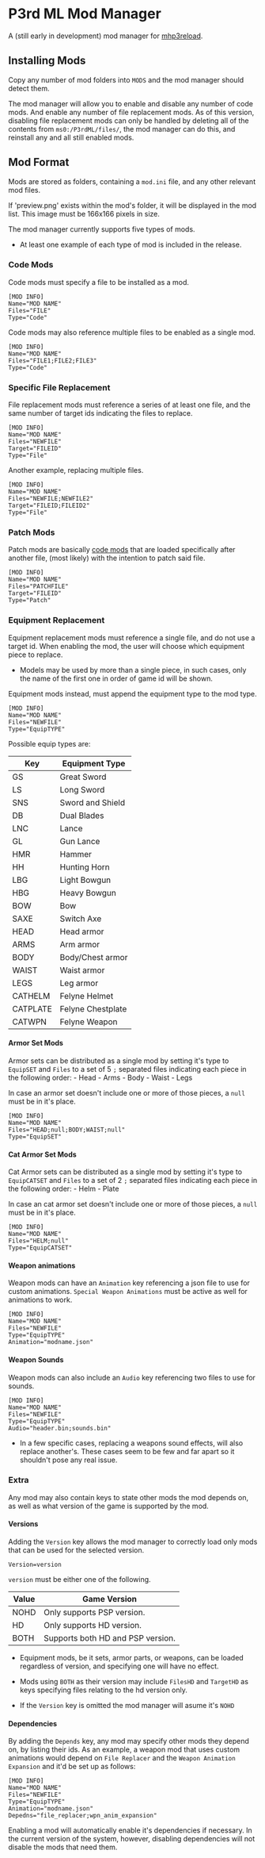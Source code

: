 # P3rd ML Mod Manager

A (still early in development) mod manager for [mhp3reload](https://github.com/Kurogami2134/mhp3reload).

## Installing Mods

Copy any number of mod folders into `MODS` and the mod manager should detect them.

The mod manager will allow you to enable and disable any number of code mods. And enable any number of file replacement mods. As of this version, disabling file replacement mods can only be handled by deleting all of the contents from `ms0:/P3rdML/files/`, the mod manager can do this, and reinstall any and all still enabled mods.

## Mod Format

Mods are stored as folders, containing a `mod.ini` file, and any other relevant mod files.

If 'preview.png' exists within the mod's folder, it will be displayed in the mod list. This image must be 166x166 pixels in size.

The mod manager currently supports five types of mods.

* At least one example of each type of mod is included in the release.

### Code Mods

Code mods must specify a file to be installed as a mod.

    [MOD INFO]
    Name="MOD NAME"
    Files="FILE"
    Type="Code"

Code mods may also reference multiple files to be enabled as a single mod.

    [MOD INFO]
    Name="MOD NAME"
    Files="FILE1;FILE2;FILE3"
    Type="Code"

### Specific File Replacement

File replacement mods must reference a series of at least one file, and the same number of target ids indicating the files to replace.

    [MOD INFO]
    Name="MOD NAME"
    Files="NEWFILE"
    Target="FILEID"
    Type="File"

Another example, replacing multiple files.

    [MOD INFO]
    Name="MOD NAME"
    Files="NEWFILE;NEWFILE2"
    Target="FILEID;FILEID2"
    Type="File"

### Patch Mods

Patch mods are basically [code mods](#code-mods) that are loaded specifically after another file, (most likely) with the intention to patch said file.

    [MOD INFO]
    Name="MOD NAME"
    Files="PATCHFILE"
    Target="FILEID"
    Type="Patch"

### Equipment Replacement

Equipment replacement mods must reference a single file, and do not use a target id. When enabling the mod, the user will choose which equipment piece to replace.

* Models may be used by more than a single piece, in such cases, only the name of the first one in order of game id will be shown.

Equipment mods instead, must append the equipment type to the mod type.

    [MOD INFO]
    Name="MOD NAME"
    Files="NEWFILE"
    Type="EquipTYPE"

Possible equip types are:

|Key|Equipment Type|
|-|-|
|GS|Great Sword|
|LS|Long Sword|
|SNS|Sword and Shield|
|DB|Dual Blades|
|LNC|Lance|
|GL|Gun Lance|
|HMR|Hammer|
|HH|Hunting Horn|
|LBG|Light Bowgun|
|HBG|Heavy Bowgun|
|BOW|Bow|
|SAXE|Switch Axe|
|HEAD|Head armor|
|ARMS|Arm armor|
|BODY|Body/Chest armor|
|WAIST|Waist armor|
|LEGS|Leg armor|
|CATHELM|Felyne Helmet|
|CATPLATE|Felyne Chestplate|
|CATWPN|Felyne Weapon|

#### Armor Set Mods

Armor sets can be distributed as a single mod by setting it's type to `EquipSET` and `Files` to a set of 5 `;` separated files indicating each piece in the following order:
    - Head
    - Arms
    - Body
    - Waist
    - Legs

In case an armor set doesn't include one or more of those pieces, a `null` must be in it's place.

    [MOD INFO]
    Name="MOD NAME"
    Files="HEAD;null;BODY;WAIST;null"
    Type="EquipSET"

#### Cat Armor Set Mods

Cat Armor sets can be distributed as a single mod by setting it's type to `EquipCATSET` and `Files` to a set of 2 `;` separated files indicating each piece in the following order:
    - Helm
    - Plate

In case an cat armor set doesn't include one or more of those pieces, a `null` must be in it's place.

    [MOD INFO]
    Name="MOD NAME"
    Files="HELM;null"
    Type="EquipCATSET"

#### Weapon animations

Weapon mods can have an `Animation` key referencing a json file to use for custom animations. `Special Weapon Animations` must be active as well for animations to work.

    [MOD INFO]
    Name="MOD NAME"
    Files="NEWFILE"
    Type="EquipTYPE"
    Animation="modname.json"

#### Weapon Sounds

Weapon mods can also include an `Audio` key referencing two files to use for sounds.

    [MOD INFO]
    Name="MOD NAME"
    Files="NEWFILE"
    Type="EquipTYPE"
    Audio="header.bin;sounds.bin"

* In a few specific cases, replacing a weapons sound effects, will also replace another's. These cases seem to be few and far apart so it shouldn't pose any real issue.

### Extra

Any mod may also contain keys to state other mods the mod depends on, as well as what version of the game is supported by the mod.

#### Versions

Adding the `Version` key allows the mod manager to correctly load only mods that can be used for the selected version.

    Version=version

`version` must be either one of the following.

|Value|Game Version|
|-|-|
|NOHD|Only supports PSP version.|
|HD|Only supports HD version.|
|BOTH|Supports both HD and PSP version.|

* Equipment mods, be it sets, armor parts, or weapons, can be loaded regardless of version, and specifying one will have no effect.

* Mods using `BOTH` as their version may include `FilesHD` and `TargetHD` as keys specifying files relating to the hd version only.

* If the `Version` key is omitted the mod manager will asume it's `NOHD`

#### Dependencies

By adding the `Depends` key, any mod may specify other mods they depend on, by listing their ids. As an example, a weapon mod that uses custom animations would depend on `File Replacer` and the `Weapon Animation Expansion` and it'd be set up as follows:

    [MOD INFO]
    Name="MOD NAME"
    Files="NEWFILE"
    Type="EquipTYPE"
    Animation="modname.json"
    Depedns="file_replacer;wpn_anim_expansion"

Enabling a mod will automatically enable it's dependencies if necessary. In the current version of the system, however, disabling dependencies will not disable the mods that need them.

